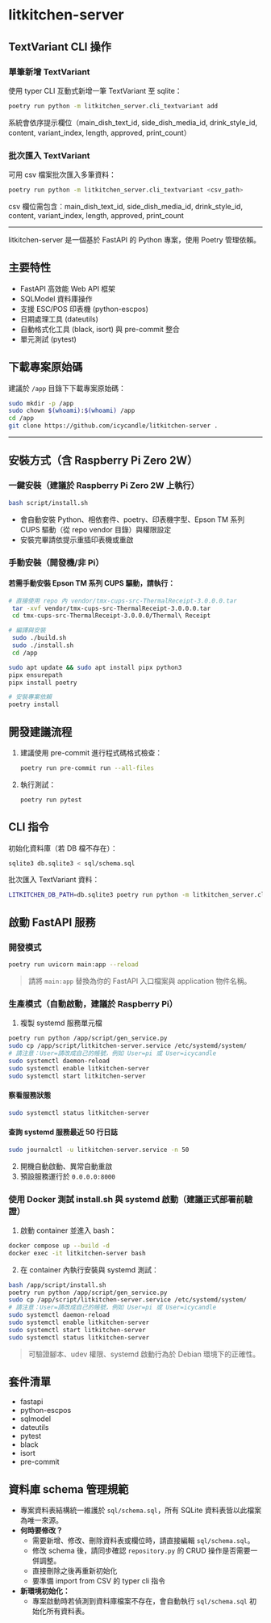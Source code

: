 # litkitchen-server

## TextVariant CLI 操作

### 單筆新增 TextVariant

使用 typer CLI 互動式新增一筆 TextVariant 至 sqlite：

```bash
poetry run python -m litkitchen_server.cli_textvariant add
```

系統會依序提示欄位（main_dish_text_id, side_dish_media_id, drink_style_id, content, variant_index, length, approved, print_count）

### 批次匯入 TextVariant

可用 csv 檔案批次匯入多筆資料：

```bash
poetry run python -m litkitchen_server.cli_textvariant <csv_path>
```

csv 欄位需包含：main_dish_text_id, side_dish_media_id, drink_style_id, content, variant_index, length, approved, print_count

---

litkitchen-server 是一個基於 FastAPI 的 Python 專案，使用 Poetry 管理依賴。

## 主要特性
- FastAPI 高效能 Web API 框架
- SQLModel 資料庫操作
- 支援 ESC/POS 印表機 (python-escpos)
- 日期處理工具 (dateutils)
- 自動格式化工具 (black, isort) 與 pre-commit 整合
- 單元測試 (pytest)

## 下載專案原始碼

建議於 `/app` 目錄下下載專案原始碼：

```bash
sudo mkdir -p /app
sudo chown $(whoami):$(whoami) /app
cd /app
git clone https://github.com/icycandle/litkitchen-server .
```

---

## 安裝方式（含 Raspberry Pi Zero 2W）

### 一鍵安裝（建議於 Raspberry Pi Zero 2W 上執行）

```bash
bash script/install.sh
```

- 會自動安裝 Python、相依套件、poetry、印表機字型、Epson TM 系列 CUPS 驅動（從 repo vendor 目錄）與權限設定
- 安裝完畢請依提示重插印表機或重啟

### 手動安裝（開發機/非 Pi）

#### 若需手動安裝 Epson TM 系列 CUPS 驅動，請執行：
```bash
# 直接使用 repo 內 vendor/tmx-cups-src-ThermalReceipt-3.0.0.0.tar
 tar -xvf vendor/tmx-cups-src-ThermalReceipt-3.0.0.0.tar
 cd tmx-cups-src-ThermalReceipt-3.0.0.0/Thermal\ Receipt

# 編譯與安裝
 sudo ./build.sh
 sudo ./install.sh
 cd /app
```

```bash
sudo apt update && sudo apt install pipx python3
pipx ensurepath
pipx install poetry

# 安裝專案依賴
poetry install
```

## 開發建議流程

1. 建議使用 pre-commit 進行程式碼格式檢查：
   ```bash
   poetry run pre-commit run --all-files
   ```
2. 執行測試：
   ```bash
   poetry run pytest
   ```

## CLI 指令

初始化資料庫（若 DB 檔不存在）：
```bash
sqlite3 db.sqlite3 < sql/schema.sql
```

批次匯入 TextVariant 資料：
```bash
LITKITCHEN_DB_PATH=db.sqlite3 poetry run python -m litkitchen_server.cli_textvariant tests/fixtures/example_textvariant.csv
```

## 啟動 FastAPI 服務

### 開發模式
```bash
poetry run uvicorn main:app --reload
```
> 請將 `main:app` 替換為你的 FastAPI 入口檔案與 application 物件名稱。

### 生產模式（自動啟動，建議於 Raspberry Pi）

1. 複製 systemd 服務單元檔
```bash
poetry run python /app/script/gen_service.py
sudo cp /app/script/litkitchen-server.service /etc/systemd/system/
# 請注意：User=請改成自己的帳號，例如 User=pi 或 User=icycandle
sudo systemctl daemon-reload
sudo systemctl enable litkitchen-server
sudo systemctl start litkitchen-server
```

#### 察看服務狀態
```bash
sudo systemctl status litkitchen-server
```

#### 查詢 systemd 服務最近 50 行日誌
```bash
sudo journalctl -u litkitchen-server.service -n 50
```

2. 開機自動啟動、異常自動重啟
3. 預設服務運行於 `0.0.0.0:8000`

### 使用 Docker 測試 install.sh 與 systemd 啟動（建議正式部署前驗證）

1. 啟動 container 並進入 bash：
```bash
docker compose up --build -d
docker exec -it litkitchen-server bash
```
2. 在 container 內執行安裝與 systemd 測試：
```bash
bash /app/script/install.sh
poetry run python /app/script/gen_service.py
sudo cp /app/script/litkitchen-server.service /etc/systemd/system/
# 請注意：User=請改成自己的帳號，例如 User=pi 或 User=icycandle
sudo systemctl daemon-reload
sudo systemctl enable litkitchen-server
sudo systemctl start litkitchen-server
sudo systemctl status litkitchen-server
```
> 可驗證腳本、udev 權限、systemd 啟動行為於 Debian 環境下的正確性。

## 套件清單
- fastapi
- python-escpos
- sqlmodel
- dateutils
- pytest
- black
- isort
- pre-commit


## 資料庫 schema 管理規範

- 專案資料表結構統一維護於 `sql/schema.sql`，所有 SQLite 資料表皆以此檔案為唯一來源。
- **何時要修改？**
  - 需要新增、修改、刪除資料表或欄位時，請直接編輯 `sql/schema.sql`。
  - 修改 schema 後，請同步確認 `repository.py` 的 CRUD 操作是否需要一併調整。
  - 直接刪除之後再重新初始化
  - 要準備 import from CSV 的 typer cli 指令
- **新環境初始化：**
  - 專案啟動時若偵測到資料庫檔案不存在，會自動執行 `sql/schema.sql` 初始化所有資料表。
